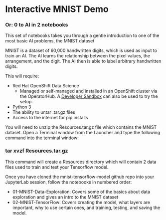 # Interactive MNIST Demo
### Or: 0 to AI in 2 notebooks

This set of notebooks takes you through a gentle introduction to one of the most basic AI problems, the MNIST dataset

MNIST is a dataset of 60,000 handwritten digits, which is used as input to train an AI. The AI learns the relationship between the pixel values, the arrangement, and the digit. The AI then is able to label arbitrary handwritten digits.

This will require:
  * Red Hat OpenShift Data Science
    * Managed or self-managed and installed in an OpenShift cluster via the OperatorHub. A [Developer Sandbox](https://developers.redhat.com/developer-sandbox) can also be used to try the setup.
  * Python 3
  * The ability to untar .tar.gz files
  * Access to the internet for pip installs

You will need to unzip the Resources.tar.gz file which contains the MNIST dataset.  Open a Terminal window from the Launcher and type the following command into the terminal window:  

### tar xvzf Resources.tar.gz

This command will create a Resources directory which will contain 2 data files used to train and test your Tensorflow model.

Once you have cloned the mnist-tensorflow-model github repo into your JupyterLab session, follow the notebooks in numbered order:
  * 01-MNIST-Data-Exploration:   Covers some of the basics about data exploration and gives an intro to the MNIST dataset
  * 02-MNIST-TensorFlow:         Covers creating the model, what layers are important, why to use certain ones, and training, testing, and saving the 
                                 model.



